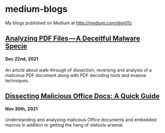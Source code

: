 # medium-blogs
My blogs published on Medium at http://medium.com/@m01z

## [Analyzing PDF Files — A Deceitful Malware Specie](https://medium.com/@m01z/analyzing-pdf-files-a-deceitful-malware-specie-68eba7b8d086)
#### Dec 22nd, 2021
An article about walk-through of dissection, reversing and analysis of a malicious PDF document along with PDF decoding tools and evasive techniques.

## [Dissecting Malicious Office Docs: A Quick Guide](https://medium.com/@m01z/dissecting-malicious-office-docs-a-quick-guide-3884732804e7)
#### Nov 30th, 2021
Understanding and analyzing malicious Office documents and embedded macros in addition to getting the hang of oletools arsenal.
